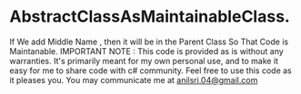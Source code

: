 # AbstractClassAsMaintainableClass.
If We add Middle Name , then it will be in the Parent Class 
So That Code is Maintanable.
IMPORTANT NOTE : This code is provided as is without any warranties. It's primarily meant for my own personal use, and to make it easy for me to share code with c# community. Feel free to use this code as it pleases you.
You may communicate me at anilsri.04@gmail.com
